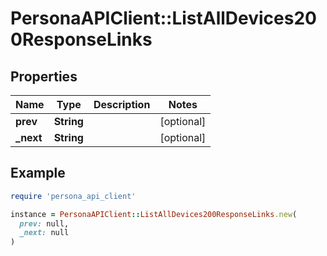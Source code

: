 # PersonaAPIClient::ListAllDevices200ResponseLinks

## Properties

| Name | Type | Description | Notes |
| ---- | ---- | ----------- | ----- |
| **prev** | **String** |  | [optional] |
| **_next** | **String** |  | [optional] |

## Example

```ruby
require 'persona_api_client'

instance = PersonaAPIClient::ListAllDevices200ResponseLinks.new(
  prev: null,
  _next: null
)
```

